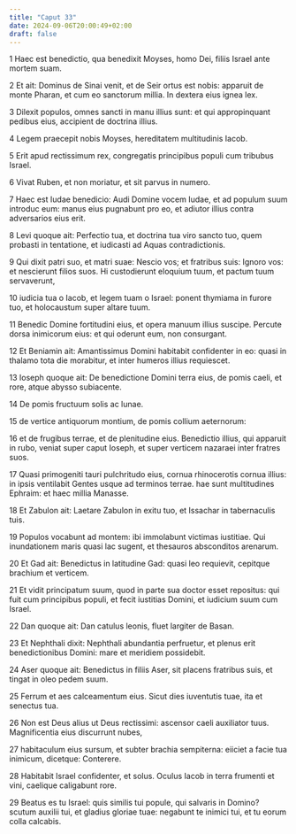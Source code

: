```yaml
---
title: "Caput 33"
date: 2024-09-06T20:00:49+02:00
draft: false
---
```



1 Haec est benedictio, qua benedixit Moyses, homo Dei, filiis Israel ante mortem suam.

2 Et ait: Dominus de Sinai venit, et de Seir ortus est nobis: apparuit de monte Pharan, et cum eo sanctorum millia. In dextera eius ignea lex.

3 Dilexit populos, omnes sancti in manu illius sunt: et qui appropinquant pedibus eius, accipient de doctrina illius.

4 Legem praecepit nobis Moyses, hereditatem multitudinis Iacob.

5 Erit apud rectissimum rex, congregatis principibus populi cum tribubus Israel.

6 Vivat Ruben, et non moriatur, et sit parvus in numero.

7 Haec est Iudae benedicio: Audi Domine vocem Iudae, et ad populum suum introduc eum: manus eius pugnabunt pro eo, et adiutor illius contra adversarios eius erit.

8 Levi quoque ait: Perfectio tua, et doctrina tua viro sancto tuo, quem probasti in tentatione, et iudicasti ad Aquas contradictionis.

9 Qui dixit patri suo, et matri suae: Nescio vos; et fratribus suis: Ignoro vos: et nescierunt filios suos. Hi custodierunt eloquium tuum, et pactum tuum servaverunt,

10 iudicia tua o Iacob, et legem tuam o Israel: ponent thymiama in furore tuo, et holocaustum super altare tuum.

11 Benedic Domine fortitudini eius, et opera manuum illius suscipe. Percute dorsa inimicorum eius: et qui oderunt eum, non consurgant.

12 Et Beniamin ait: Amantissimus Domini habitabit confidenter in eo: quasi in thalamo tota die morabitur, et inter humeros illius requiescet.

13 Ioseph quoque ait: De benedictione Domini terra eius, de pomis caeli, et rore, atque abysso subiacente.

14 De pomis fructuum solis ac lunae.

15 de vertice antiquorum montium, de pomis collium aeternorum:

16 et de frugibus terrae, et de plenitudine eius. Benedictio illius, qui apparuit in rubo, veniat super caput Ioseph, et super verticem nazaraei inter fratres suos.

17 Quasi primogeniti tauri pulchritudo eius, cornua rhinocerotis cornua illius: in ipsis ventilabit Gentes usque ad terminos terrae. hae sunt multitudines Ephraim: et haec millia Manasse.

18 Et Zabulon ait: Laetare Zabulon in exitu tuo, et Issachar in tabernaculis tuis.

19 Populos vocabunt ad montem: ibi immolabunt victimas iustitiae. Qui inundationem maris quasi lac sugent, et thesauros absconditos arenarum.

20 Et Gad ait: Benedictus in latitudine Gad: quasi leo requievit, cepitque brachium et verticem.

21 Et vidit principatum suum, quod in parte sua doctor esset repositus: qui fuit cum principibus populi, et fecit iustitias Domini, et iudicium suum cum Israel.

22 Dan quoque ait: Dan catulus leonis, fluet largiter de Basan.

23 Et Nephthali dixit: Nephthali abundantia perfruetur, et plenus erit benedictionibus Domini: mare et meridiem possidebit.

24 Aser quoque ait: Benedictus in filiis Aser, sit placens fratribus suis, et tingat in oleo pedem suum.

25 Ferrum et aes calceamentum eius. Sicut dies iuventutis tuae, ita et senectus tua.

26 Non est Deus alius ut Deus rectissimi: ascensor caeli auxiliator tuus. Magnificentia eius discurrunt nubes,

27 habitaculum eius sursum, et subter brachia sempiterna: eiiciet a facie tua inimicum, dicetque: Conterere.

28 Habitabit Israel confidenter, et solus. Oculus Iacob in terra frumenti et vini, caelique caligabunt rore.

29 Beatus es tu Israel: quis similis tui popule, qui salvaris in Domino? scutum auxilii tui, et gladius gloriae tuae: negabunt te inimici tui, et tu eorum colla calcabis.


